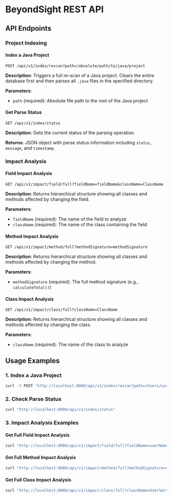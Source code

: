 # BeyondSight REST API

## API Endpoints

### Project Indexing

#### Index a Java Project

```http
POST /api/v1/index/rescan?path=/absolute/path/to/java/project
```

**Description**: Triggers a full re-scan of a Java project. Clears the entire database first and then parses all `.java` files in the specified directory.

**Parameters**:

* `path` (required): Absolute file path to the root of the Java project

#### Get Parse Status

```http
GET /api/v1/index/status
```

**Description**: Gets the current status of the parsing operation.

**Returns**: JSON object with parse status information including `status`, `message`, and `timestamp`.

### Impact Analysis

#### Field Impact Analysis

```http
GET /api/v1/impact/field/full?fieldName=fieldName&className=ClassName
```

**Description**: Returns hierarchical structure showing all classes and methods affected by changing the field.

**Parameters**:

* `fieldName` (required): The name of the field to analyze
* `className` (required): The name of the class containing the field

#### Method Impact Analysis

```http
GET /api/v1/impact/method/full?methodSignature=methodSignature
```

**Description**: Returns hierarchical structure showing all classes and methods affected by changing the method.

**Parameters**:

* `methodSignature` (required): The full method signature (e.g., `calculateTotal()`)

#### Class Impact Analysis

```http
GET /api/v1/impact/class/full?className=ClassName
```

**Description**: Returns hierarchical structure showing all classes and methods affected by changing the class.

**Parameters**:

* `className` (required): The name of the class to analyze

## Usage Examples

### 1. Index a Java Project

```bash
curl -X POST "http://localhost:8080/api/v1/index/rescan?path=/Users/username/my-java-project"
```

### 2. Check Parse Status

```bash
curl "http://localhost:8080/api/v1/index/status"
```

### 3. Impact Analysis Examples

#### Get Full Field Impact Analysis

```bash
curl "http://localhost:8080/api/v1/impact/field/full?fieldName=userName&className=UserService"
```

#### Get Full Method Impact Analysis

```bash
curl "http://localhost:8080/api/v1/impact/method/full?methodSignature=calculateTotal()"
```

#### Get Full Class Impact Analysis

```bash
curl "http://localhost:8080/api/v1/impact/class/full?className=UserService"
```


